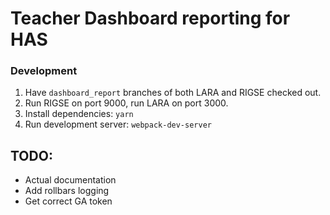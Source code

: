# Teacher Dashboard reporting for HAS

### Development
1. Have `dashboard_report` branches of both LARA and RIGSE checked out.
1. Run RIGSE on port 9000, run LARA on port 3000.
1. Install dependencies: `yarn`
1. Run development server: `webpack-dev-server`


## TODO:
* Actual documentation
* Add rollbars logging
* Get correct GA token

